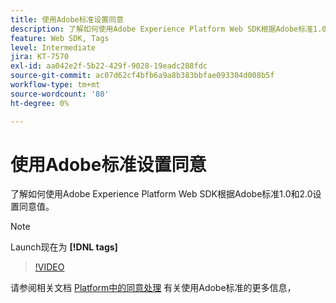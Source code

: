 ```yaml
---
title: 使用Adobe标准设置同意
description: 了解如何使用Adobe Experience Platform Web SDK根据Adobe标准1.0和2.0设置同意值。
feature: Web SDK, Tags
level: Intermediate
jira: KT-7570
exl-id: aa042e2f-5b22-429f-9028-19eadc288fdc
source-git-commit: ac07d62cf4bfb6a9a8b383bbfae093304d008b5f
workflow-type: tm+mt
source-wordcount: '80'
ht-degree: 0%

---
```


# 使用Adobe标准设置同意

了解如何使用Adobe Experience Platform Web SDK根据Adobe标准1.0和2.0设置同意值。

>[!NOTE]
>
> Launch现在为 **[!DNL tags]**

>[!VIDEO](https://video.tv.adobe.com/v/332694/?quality=12&learn=on)

请参阅相关文档 [Platform中的同意处理](https://experienceleague.adobe.com/docs/experience-platform/landing/governance-privacy-security/consent/iab/overview.html) 有关使用Adobe标准的更多信息，
